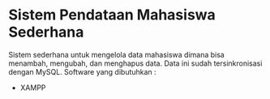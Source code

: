 # Sistem Pendataan Mahasiswa Sederhana

Sistem sederhana untuk mengelola data mahasiswa dimana bisa menambah, mengubah, dan menghapus data. Data ini sudah tersinkronisasi dengan MySQL.
Software yang dibutuhkan :
- XAMPP
